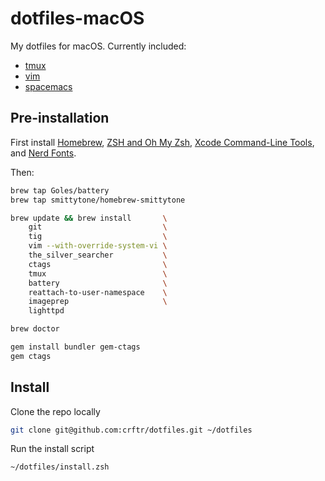 # dotfiles-macOS

My dotfiles for macOS.  Currently included:
* [tmux](https://tmux.github.io)
* [vim](https://www.vim.org/)
* [spacemacs](http://spacemacs.org)

## Pre-installation

First install [Homebrew](http://brew.sh),
[ZSH and Oh My Zsh](https://ohmyz.sh),
[Xcode Command-Line Tools](https://goo.gl/rjiP5B),
and [Nerd Fonts](https://nerdfonts.com/).

Then:
```bash
brew tap Goles/battery
brew tap smittytone/homebrew-smittytone

brew update && brew install       \
    git                           \
    tig                           \
    vim --with-override-system-vi \
    the_silver_searcher           \
    ctags                         \
    tmux                          \
    battery                       \
    reattach-to-user-namespace    \
    imageprep                     \
    lighttpd

brew doctor

gem install bundler gem-ctags
gem ctags
```

## Install

Clone the repo locally
```bash
git clone git@github.com:crftr/dotfiles.git ~/dotfiles
```

Run the install script
```bash
~/dotfiles/install.zsh
```
